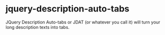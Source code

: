 # jquery-description-auto-tabs

JQuery Description Auto-tabs or JDAT (or whatever you call it) will turn your long description texts into tabs.
